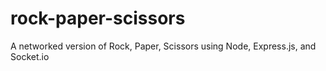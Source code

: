 # rock-paper-scissors
A networked version of Rock, Paper, Scissors using Node, Express.js, and Socket.io
